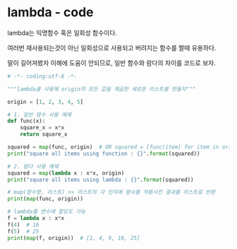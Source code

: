 # lambda - code

lambda는 익명함수 혹은 일회성 함수이다.

여러번 재사용되는것이 아닌 일회성으로 사용되고 버려지는 함수를 짤때 유용하다.

말이 길어져봤자 이해에 도움이 안되므로, 일반 함수와 람다의 차이를 코드로 보자.

```python
# -*- coding:utf-8 -*-

"""lambda를 사용해 origin의 모든 값을 제곱한 새로운 리스트를 만들자"""

origin = [1, 2, 3, 4, 5]

# 1. 일반 함수 사용 예제
def func(x):
    square_x = x*x
    return square_x

squared = map(func, origin)  # OR squared = [func(item) for item in origin]
print("square all items using function : {}".format(squared))

# 2. 람다 사용 예제
squared = map(lambda x : x*x, origin)
print("square all items using lambda : {}".format(squared)) 

# map(함수명, 리스트) >> 리스트의 각 인자에 함수를 적용시킨 결과를 리스트로 반환
print(map(func, origin))

# lambda를 변수에 할당도 가능
f = lambda x : x*x
f(4)  # 16
f(5)  # 25
print(map(f, origin))  # [1, 4, 9, 16, 25]
```
